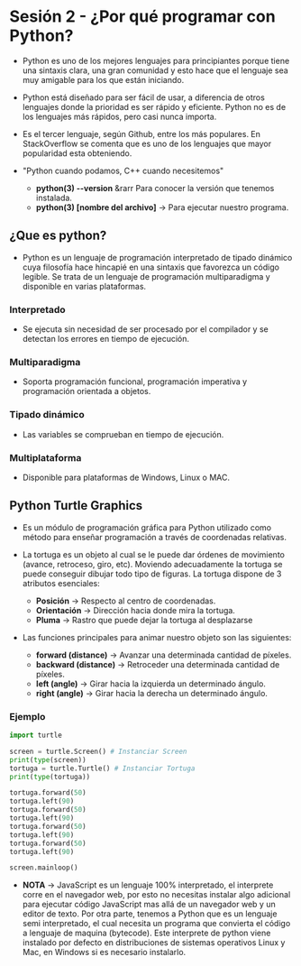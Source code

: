 # Sesión 2 - ¿Por qué programar con Python?

* Python es uno de los mejores lenguajes para principiantes porque tiene una sintaxis clara, una gran comunidad y esto hace que el lenguaje sea muy amigable para los que están iniciando.

* Python está diseñado para ser fácil de usar, a diferencia de otros lenguajes donde la prioridad es ser rápido y eficiente. Python no es de los lenguajes más rápidos, pero casi nunca importa.

* Es el tercer lenguaje, según Github, entre los más populares. En StackOverflow se comenta que es uno de los lenguajes que mayor popularidad esta obteniendo.

* "Python cuando podamos, C++ cuando necesitemos"

	* **python(3) --version** &rarr Para conocer la versión que tenemos instalada.
	* **python(3) [nombre del archivo]** &rarr; Para ejecutar nuestro programa.

## ¿Que es python?

* Python es un lenguaje de programación interpretado de tipado dinámico cuya filosofía hace hincapié en una sintaxis que favorezca un código legible. Se trata de un lenguaje de programación multiparadigma y disponible en varias plataformas.

### Interpretado

* Se ejecuta sin necesidad de ser procesado por el compilador y se detectan los errores en tiempo de ejecución.

### Multiparadigma

* Soporta programación funcional, programación imperativa y programación orientada a objetos.

### Tipado dinámico

* Las variables se comprueban en tiempo de ejecución.

### Multiplataforma

* Disponible para plataformas de Windows, Linux o MAC.

## Python Turtle Graphics

* Es un módulo de programación gráfica para Python utilizado como método para enseñar programación a través de coordenadas relativas.

* La tortuga es un objeto al cual se le puede dar órdenes de movimiento (avance, retroceso, giro, etc). Moviendo adecuadamente la tortuga se puede conseguir dibujar todo tipo de figuras. La tortuga dispone de 3 atributos esenciales:

	* **Posición** &rarr; Respecto al centro de coordenadas.
	* **Orientación** &rarr; Dirección hacia donde mira la tortuga.
	* **Pluma** &rarr; Rastro que puede dejar la tortuga al desplazarse

* Las funciones principales para animar nuestro objeto son las siguientes:

	* **forward (distance)** &rarr; Avanzar una determinada cantidad de píxeles.
	* **backward (distance)** &rarr; Retroceder una determinada cantidad de píxeles.
	* **left (angle)** &rarr; Girar hacia la izquierda un determinado ángulo.
	* **right (angle)** &rarr; Girar hacia la derecha un determinado ángulo.

### Ejemplo

```python
import turtle

screen = turtle.Screen() # Instanciar Screen
print(type(screen))
tortuga = turtle.Turtle() # Instanciar Tortuga
print(type(tortuga))

tortuga.forward(50)
tortuga.left(90)
tortuga.forward(50)
tortuga.left(90)
tortuga.forward(50)
tortuga.left(90)
tortuga.forward(50)
tortuga.left(90)

screen.mainloop()
```

* **NOTA** &rarr; JavaScript es un lenguaje 100% interpretado, el interprete corre en el navegador web, por esto no necesitas instalar algo adicional para ejecutar código JavaScript mas allá de un navegador web y un editor de texto. Por otra parte, tenemos a Python que es un lenguaje semi interpretado, el cual necesita un programa que convierta el código a lenguaje de maquina (bytecode). Este interprete de python viene instalado por defecto en distribuciones de sistemas operativos Linux y Mac, en Windows si es necesario instalarlo.